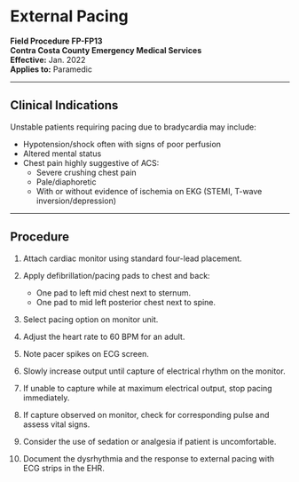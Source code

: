 # External Pacing

**Field Procedure FP-FP13**  
**Contra Costa County Emergency Medical Services**  
**Effective:** Jan. 2022  
**Applies to:** Paramedic

---

## Clinical Indications

Unstable patients requiring pacing due to bradycardia may include:

- Hypotension/shock often with signs of poor perfusion
- Altered mental status
- Chest pain highly suggestive of ACS:
  - Severe crushing chest pain
  - Pale/diaphoretic
  - With or without evidence of ischemia on EKG (STEMI, T-wave inversion/depression)

---

## Procedure

1. Attach cardiac monitor using standard four-lead placement.

2. Apply defibrillation/pacing pads to chest and back:
   - One pad to left mid chest next to sternum.
   - One pad to mid left posterior chest next to spine.

3. Select pacing option on monitor unit.

4. Adjust the heart rate to 60 BPM for an adult.

5. Note pacer spikes on ECG screen.

6. Slowly increase output until capture of electrical rhythm on the monitor.

7. If unable to capture while at maximum electrical output, stop pacing immediately.

8. If capture observed on monitor, check for corresponding pulse and assess vital signs.

9. Consider the use of sedation or analgesia if patient is uncomfortable.

10. Document the dysrhythmia and the response to external pacing with ECG strips in the EHR.

